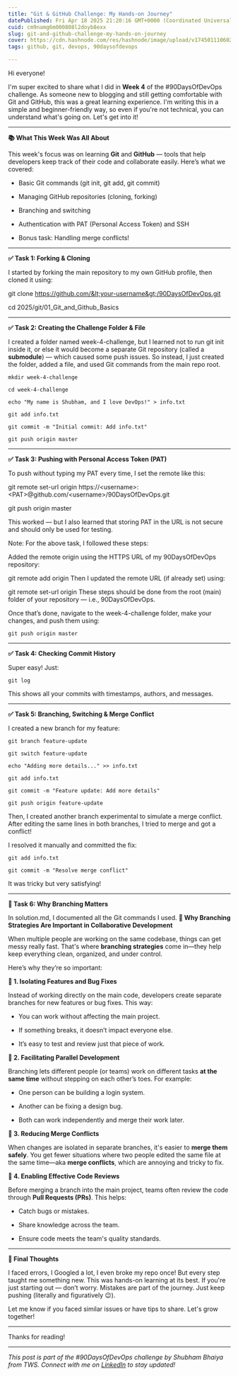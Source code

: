 ```yaml
---
title: "Git & GitHub Challenge: My Hands-on Journey"
datePublished: Fri Apr 18 2025 21:20:16 GMT+0000 (Coordinated Universal Time)
cuid: cm9namg6m000808l2doyb8exx
slug: git-and-github-challenge-my-hands-on-journey
cover: https://cdn.hashnode.com/res/hashnode/image/upload/v1745011106026/46e1dab0-b667-42b8-b029-74f5edae0e60.png
tags: github, git, devops, 90daysofdevops

---
```


Hi everyone!

I'm super excited to share what I did in **Week 4** of the #90DaysOfDevOps challenge. As someone new to blogging and still getting comfortable with Git and GitHub, this was a great learning experience. I'm writing this in a simple and beginner-friendly way, so even if you're not technical, you can understand what's going on. Let's get into it!

---

**📚 What This Week Was All About**

This week's focus was on learning **Git** and **GitHub** — tools that help developers keep track of their code and collaborate easily. Here’s what we covered:

* Basic Git commands (git init, git add, git commit)
    
* Managing GitHub repositories (cloning, forking)
    
* Branching and switching
    
* Authentication with PAT (Personal Access Token) and SSH
    
* Bonus task: Handling merge conflicts!
    

---

**✅ Task 1: Forking & Cloning**

I started by forking the main repository to my own GitHub profile, then cloned it using:

git clone https://github.com/&lt;your-username&gt;/90DaysOfDevOps.git

cd 2025/git/01\_Git\_and\_Github\_Basics

---

**✅ Task 2: Creating the Challenge Folder & File**

I created a folder named week-4-challenge, but I learned not to run git init inside it, or else it would become a separate Git repository (called a **submodule**) — which caused some push issues. So instead, I just created the folder, added a file, and used Git commands from the main repo root.

`mkdir week-4-challenge`

`cd week-4-challenge`

`echo "My name is Shubham, and I love DevOps!" > info.txt`

`git add info.txt`

`git commit -m "Initial commit: Add info.txt"`

`git push origin master`

---

**✅ Task 3: Pushing with Personal Access Token (PAT)**

To push without typing my PAT every time, I set the remote like this:

git remote set-url origin https://&lt;username&gt;:&lt;PAT&gt;@github.com/&lt;username&gt;/90DaysOfDevOps.git

git push origin master

This worked — but I also learned that storing PAT in the URL is not secure and should only be used for testing.

Note: For the above task, I followed these steps:

Added the remote origin using the HTTPS URL of my 90DaysOfDevOps repository:

git remote add origin Then I updated the remote URL (if already set) using:

git remote set-url origin These steps should be done from the root (main) folder of your repository — i.e., 90DaysOfDevOps.

Once that’s done, navigate to the week-4-challenge folder, make your changes, and push them using:

`git push origin master`

---

**✅ Task 4: Checking Commit History**

Super easy! Just:

`git log`

This shows all your commits with timestamps, authors, and messages.

---

**✅ Task 5: Branching, Switching & Merge Conflict**

I created a new branch for my feature:

`git branch feature-update`

`git switch feature-update`

`echo "Adding more details..." >> info.txt`

`git add info.txt`

`git commit -m "Feature update: Add more details"`

`git push origin feature-update`

Then, I created another branch experimental to simulate a merge conflict. After editing the same lines in both branches, I tried to merge and got a conflict!

I resolved it manually and committed the fix:

`git add info.txt`

`git commit -m "Resolve merge conflict"`

It was tricky but very satisfying!

---

**🔎 Task 6: Why Branching Matters**

In solution.md, I documented all the Git commands I used. **🧠 Why Branching Strategies Are Important in Collaborative Development**

When multiple people are working on the same codebase, things can get messy really fast. That's where **branching strategies** come in—they help keep everything clean, organized, and under control.

Here’s why they’re so important:

**🧩 1. Isolating Features and Bug Fixes**

Instead of working directly on the main code, developers create separate branches for new features or bug fixes. This way:

* You can work without affecting the main project.
    
* If something breaks, it doesn’t impact everyone else.
    
* It’s easy to test and review just that piece of work.
    

**👥 2. Facilitating Parallel Development**

Branching lets different people (or teams) work on different tasks **at the same time** without stepping on each other’s toes. For example:

* One person can be building a login system.
    
* Another can be fixing a design bug.
    
* Both can work independently and merge their work later.
    

**🔀 3. Reducing Merge Conflicts**

When changes are isolated in separate branches, it's easier to **merge them safely**. You get fewer situations where two people edited the same file at the same time—aka **merge conflicts**, which are annoying and tricky to fix.

**👀 4. Enabling Effective Code Reviews**

Before merging a branch into the main project, teams often review the code through **Pull Requests (PRs)**. This helps:

* Catch bugs or mistakes.
    
* Share knowledge across the team.
    
* Ensure code meets the team's quality standards.
    

---

**🎉 Final Thoughts**

I faced errors, I Googled a lot, I even broke my repo once! But every step taught me something new. This was hands-on learning at its best. If you're just starting out — don’t worry. Mistakes are part of the journey. Just keep pushing (literally and figuratively 😉).

Let me know if you faced similar issues or have tips to share. Let's grow together!

---

Thanks for reading!

---

*This post is part of the #90DaysOfDevOps challenge by Shubham Bhaiya from TWS. Connect with me on* [*LinkedIn*](https://www.linkedin.com/in/shubhamnaidu18/) *to stay updated!*